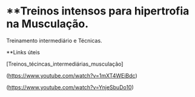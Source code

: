 # **Treinos intensos para hipertrofia na Musculação.
Treinamento intermediário e Técnicas.

**Links úteis

[Treinos_técincas_intermediárias_musculação]

(https://www.youtube.com/watch?v=1mXT4WEiBdc)

(https://www.youtube.com/watch?v=YnjeSbuDo10)
